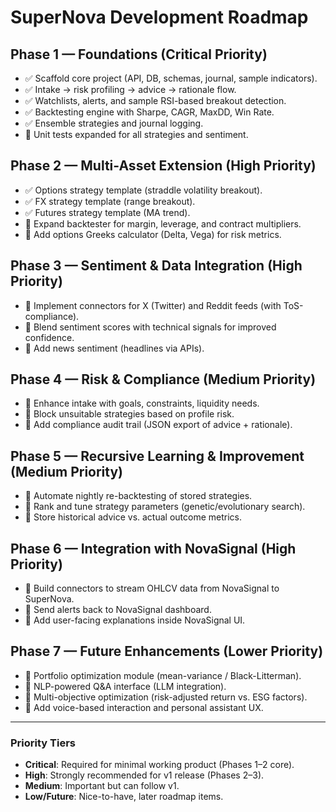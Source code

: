 # SuperNova Development Roadmap

## Phase 1 — Foundations (Critical Priority)
- ✅ Scaffold core project (API, DB, schemas, journal, sample indicators).
- ✅ Intake → risk profiling → advice → rationale flow.
- ✅ Watchlists, alerts, and sample RSI-based breakout detection.
- ✅ Backtesting engine with Sharpe, CAGR, MaxDD, Win Rate.
- ✅ Ensemble strategies and journal logging.
- 🔲 Unit tests expanded for all strategies and sentiment.

## Phase 2 — Multi-Asset Extension (High Priority)
- ✅ Options strategy template (straddle volatility breakout).
- ✅ FX strategy template (range breakout).
- ✅ Futures strategy template (MA trend).
- 🔲 Expand backtester for margin, leverage, and contract multipliers.
- 🔲 Add options Greeks calculator (Delta, Vega) for risk metrics.

## Phase 3 — Sentiment & Data Integration (High Priority)
- 🔲 Implement connectors for X (Twitter) and Reddit feeds (with ToS-compliance).
- 🔲 Blend sentiment scores with technical signals for improved confidence.
- 🔲 Add news sentiment (headlines via APIs).

## Phase 4 — Risk & Compliance (Medium Priority)
- 🔲 Enhance intake with goals, constraints, liquidity needs.
- 🔲 Block unsuitable strategies based on profile risk.
- 🔲 Add compliance audit trail (JSON export of advice + rationale).

## Phase 5 — Recursive Learning & Improvement (Medium Priority)
- 🔲 Automate nightly re-backtesting of stored strategies.
- 🔲 Rank and tune strategy parameters (genetic/evolutionary search).
- 🔲 Store historical advice vs. actual outcome metrics.

## Phase 6 — Integration with NovaSignal (High Priority)
- 🔲 Build connectors to stream OHLCV data from NovaSignal to SuperNova.
- 🔲 Send alerts back to NovaSignal dashboard.
- 🔲 Add user-facing explanations inside NovaSignal UI.

## Phase 7 — Future Enhancements (Lower Priority)
- 🔲 Portfolio optimization module (mean-variance / Black-Litterman).
- 🔲 NLP-powered Q&A interface (LLM integration).
- 🔲 Multi-objective optimization (risk-adjusted return vs. ESG factors).
- 🔲 Add voice-based interaction and personal assistant UX.

---
### Priority Tiers
- **Critical**: Required for minimal working product (Phases 1–2 core).  
- **High**: Strongly recommended for v1 release (Phases 2–3).  
- **Medium**: Important but can follow v1.  
- **Low/Future**: Nice-to-have, later roadmap items.  

